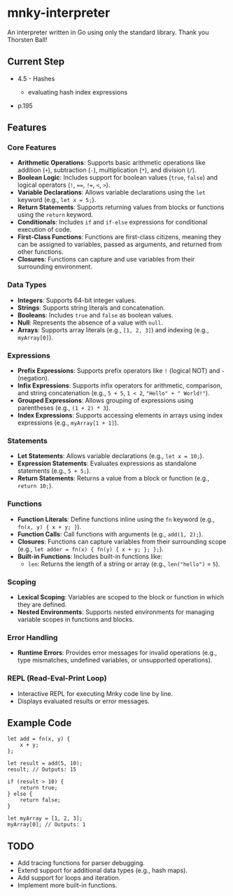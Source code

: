 # mnky-interpreter

An interpreter written in Go using only the standard library. Thank you Thorsten Ball!

## Current Step

- 4.5 - Hashes
    - evaluating hash index expressions

- p.195

## Features

### Core Features

- **Arithmetic Operations**: Supports basic arithmetic operations like addition (`+`), subtraction (`-`), multiplication (`*`), and division (`/`).
- **Boolean Logic**: Includes support for boolean values (`true`, `false`) and logical operators (`!`, `==`, `!=`, `<`, `>`).
- **Variable Declarations**: Allows variable declarations using the `let` keyword (e.g., `let x = 5;`).
- **Return Statements**: Supports returning values from blocks or functions using the `return` keyword.
- **Conditionals**: Includes `if` and `if-else` expressions for conditional execution of code.
- **First-Class Functions**: Functions are first-class citizens, meaning they can be assigned to variables, passed as arguments, and returned from other functions.
- **Closures**: Functions can capture and use variables from their surrounding environment.

### Data Types

- **Integers**: Supports 64-bit integer values.
- **Strings**: Supports string literals and concatenation.
- **Booleans**: Includes `true` and `false` as boolean values.
- **Null**: Represents the absence of a value with `null`.
- **Arrays**: Supports array literals (e.g., `[1, 2, 3]`) and indexing (e.g., `myArray[0]`).

### Expressions

- **Prefix Expressions**: Supports prefix operators like `!` (logical NOT) and `-` (negation).
- **Infix Expressions**: Supports infix operators for arithmetic, comparison, and string concatenation (e.g., `5 + 5`, `1 < 2`, `"Hello" + " World!"`).
- **Grouped Expressions**: Allows grouping of expressions using parentheses (e.g., `(1 + 2) * 3`).
- **Index Expressions**: Supports accessing elements in arrays using index expressions (e.g., `myArray[1 + 1]`).

### Statements

- **Let Statements**: Allows variable declarations (e.g., `let x = 10;`).
- **Expression Statements**: Evaluates expressions as standalone statements (e.g., `5 + 5;`).
- **Return Statements**: Returns a value from a block or function (e.g., `return 10;`).

### Functions

- **Function Literals**: Define functions inline using the `fn` keyword (e.g., `fn(x, y) { x + y; }`).
- **Function Calls**: Call functions with arguments (e.g., `add(1, 2);`).
- **Closures**: Functions can capture variables from their surrounding scope (e.g., `let adder = fn(x) { fn(y) { x + y; }; };`).
- **Built-in Functions**: Includes built-in functions like:
  - `len`: Returns the length of a string or array (e.g., `len("hello")` = `5`).

### Scoping

- **Lexical Scoping**: Variables are scoped to the block or function in which they are defined.
- **Nested Environments**: Supports nested environments for managing variable scopes in functions and blocks.

### Error Handling

- **Runtime Errors**: Provides error messages for invalid operations (e.g., type mismatches, undefined variables, or unsupported operations).

### REPL (Read-Eval-Print Loop)

- Interactive REPL for executing Mnky code line by line.
- Displays evaluated results or error messages.

## Example Code

```mnky
let add = fn(x, y) {
    x + y;
};

let result = add(5, 10);
result; // Outputs: 15

if (result > 10) {
    return true;
} else {
    return false;
}

let myArray = [1, 2, 3];
myArray[0]; // Outputs: 1
```

## TODO

- Add tracing functions for parser debugging.
- Extend support for additional data types (e.g., hash maps).
- Add support for loops and iteration.
- Implement more built-in functions.
